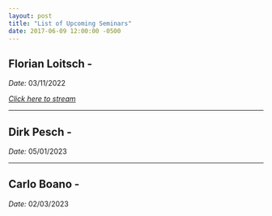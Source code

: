 ```yaml
---
layout: post
title: "List of Upcoming Seminars"
date: 2017-06-09 12:00:00 -0500
---
```



Florian Loitsch - 
--
*Date:* 03/11/2022


<a href="https://www.youtube.com/watch?v=xko5jLTjLb0&ab_channel=ComNetsBremen" target="_blank">*Click here to stream*</a>

---

Dirk Pesch - 
--
*Date:* 05/01/2023


---

Carlo Boano - 
--
*Date:* 02/03/2023

<!-- **Abstract:**


**About Speaker:** -->



<!-- - 03/11/22: Talk 3
- 01/12/22: Talk 4
- 05/01/23: Talk 5
- 02/02/23: Talk 6
- 02/03/23: Talk 7 -->
